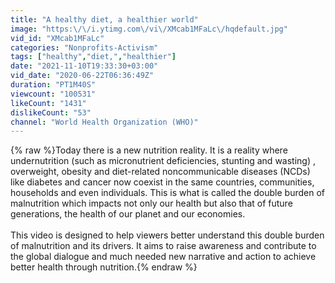 ```yaml
---
title: "A healthy diet, a healthier world"
image: "https:\/\/i.ytimg.com\/vi\/XMcab1MFaLc\/hqdefault.jpg"
vid_id: "XMcab1MFaLc"
categories: "Nonprofits-Activism"
tags: ["healthy","diet,","healthier"]
date: "2021-11-10T19:33:30+03:00"
vid_date: "2020-06-22T06:36:49Z"
duration: "PT1M40S"
viewcount: "100531"
likeCount: "1431"
dislikeCount: "53"
channel: "World Health Organization (WHO)"
---
```

{% raw %}Today there is a new nutrition reality. It is a reality where undernutrition (such as micronutrient deficiencies, stunting and wasting) , overweight, obesity and diet-related noncommunicable diseases (NCDs) like diabetes and cancer now coexist in the same countries, communities, households and even individuals. This is what is called the double burden of malnutrition which impacts not only our health but also that of future generations, the health of our planet and our economies.<br /><br />This video is designed to help viewers better understand this double burden of malnutrition and its drivers. It aims to raise awareness and  contribute to the global dialogue and much needed new narrative and action to achieve better health through nutrition.{% endraw %}
